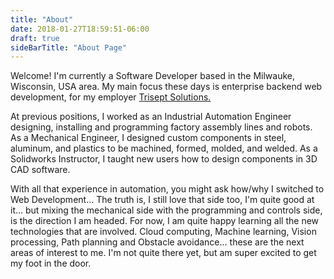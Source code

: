 ```yaml
---
title: "About"
date: 2018-01-27T18:59:51-06:00
draft: true
sideBarTitle: "About Page"
---
```



Welcome! I'm currently a Software Developer based in the Milwauke, Wisconsin, USA area. My main focus these days is enterprise backend web development, for my employer [Trisept Solutions.](https://www.triseptsolutions.com/)

At previous positions, I worked as an Industrial Automation Engineer designing, installing and programming factory assembly lines and robots.
As a Mechanical Engineer, I designed custom components in steel, aluminum, and plastics to be machined, formed, molded, and welded.
As a Solidworks Instructor, I taught new users how to design components in 3D CAD software.

With all that experience in automation, you might ask how/why I switched to Web Development...
The truth is, I still love that side too, I'm quite good at it... but mixing the mechanical side with the programming and controls side, is the direction I am headed. For now, I am quite happy learning all the new technologies that are involved. Cloud computing, Machine learning, Vision processing, Path planning and Obstacle avoidance... these are the next areas of interest to me. I'm not quite there yet, but am super excited to get my foot in the door.

		
		
		
		
		